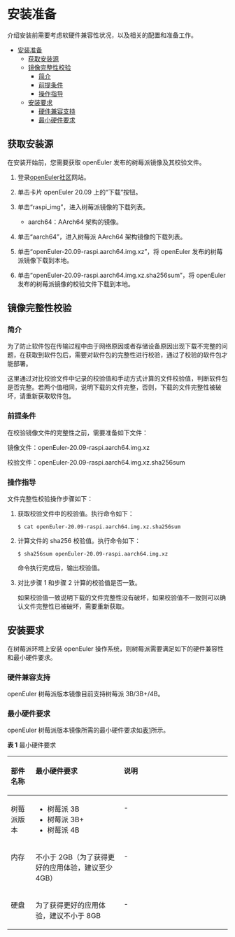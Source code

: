 # 安装准备

介绍安装前需要考虑软硬件兼容性状况，以及相关的配置和准备工作。
<!-- TOC -->

- [安装准备](#安装准备)
    - [获取安装源](#获取安装源)
    - [镜像完整性校验](#镜像完整性校验)
        - [简介](#简介)
        - [前提条件](#前提条件)
        - [操作指导](#操作指导)
    - [安装要求](#安装要求)
        - [硬件兼容支持](#硬件兼容支持)
        - [最小硬件要求](#最小硬件要求)

<!-- /TOC -->

## 获取安装源

在安装开始前，您需要获取 openEuler 发布的树莓派镜像及其校验文件。

1.  登录[openEuler社区](https://openeuler.org/zh/download/)网站。
2.  单击卡片 openEuler 20.09 上的“下载”按钮。
3.  单击“raspi_img”，进入树莓派镜像的下载列表。
    -   aarch64：AArch64 架构的镜像。

4.  单击“aarch64”，进入树莓派 AArch64 架构镜像的下载列表。
5.  单击“openEuler-20.09-raspi.aarch64.img.xz”，将 openEuler 发布的树莓派镜像下载到本地。
6.  单击“openEuler-20.09-raspi.aarch64.img.xz.sha256sum”，将 openEuler 发布的树莓派镜像的校验文件下载到本地。

## 镜像完整性校验

### 简介

为了防止软件包在传输过程中由于网络原因或者存储设备原因出现下载不完整的问题，在获取到软件包后，需要对软件包的完整性进行校验，通过了校验的软件包才能部署。

这里通过对比校验文件中记录的校验值和手动方式计算的文件校验值，判断软件包是否完整。若两个值相同，说明下载的文件完整，否则，下载的文件完整性被破坏，请重新获取软件包。

### 前提条件

在校验镜像文件的完整性之前，需要准备如下文件：

镜像文件：openEuler-20.09-raspi.aarch64.img.xz

校验文件：openEuler-20.09-raspi.aarch64.img.xz.sha256sum

### 操作指导

文件完整性校验操作步骤如下：

1.  获取校验文件中的校验值。执行命令如下：

    ```
    $ cat openEuler-20.09-raspi.aarch64.img.xz.sha256sum
    ```

2.  计算文件的 sha256 校验值。执行命令如下：

    ```
    $ sha256sum openEuler-20.09-raspi.aarch64.img.xz
    ```
    
    命令执行完成后，输出校验值。

3.  对比步骤 1 和步骤 2 计算的校验值是否一致。

    如果校验值一致说明下载的文件完整性没有破坏，如果校验值不一致则可以确认文件完整性已被破坏，需要重新获取。

## 安装要求

在树莓派环境上安装 openEuler 操作系统，则树莓派需要满足如下的硬件兼容性和最小硬件要求。

### 硬件兼容支持

openEuler 树莓派版本镜像目前支持树莓派 3B/3B+/4B。

### 最小硬件要求

openEuler 树莓派版本镜像所需的最小硬件要求如[表1](#tff48b99c9bf24b84bb602c53229e2542)所示。

**表 1**  最小硬件要求

<a name="tff48b99c9bf24b84bb602c53229e2542"></a>

<table><thead align="left"><tr id="r36f08b63edea4973a8228200caa2a50b"><th class="cellrowborder" valign="top" width="11.19111911191119%" id="mcps1.2.4.1.1"><p id="aef3575d97cdf4dcfb65f8d0c8d2d4a76"><a name="aef3575d97cdf4dcfb65f8d0c8d2d4a76"></a><a name="aef3575d97cdf4dcfb65f8d0c8d2d4a76"></a><strong id="abf63bde6a66a4ce5b21d81948fcafe36"><a name="abf63bde6a66a4ce5b21d81948fcafe36"></a><a name="abf63bde6a66a4ce5b21d81948fcafe36"></a>部件名称</strong></p>
</th>
<th class="cellrowborder" valign="top" width="40.06400640064006%" id="mcps1.2.4.1.2"><p id="a919d3bb266c8432fb33c51fa8f3a4fc3"><a name="a919d3bb266c8432fb33c51fa8f3a4fc3"></a><a name="a919d3bb266c8432fb33c51fa8f3a4fc3"></a><strong id="a9386cf027c1e47d99651159bb62130e7"><a name="a9386cf027c1e47d99651159bb62130e7"></a><a name="a9386cf027c1e47d99651159bb62130e7"></a>最小硬件要求</strong></p>
</th>
<th class="cellrowborder" valign="top" width="48.74487448744874%" id="mcps1.2.4.1.3"><p id="a3ac7cf4867974c4990ee6deab716db5f"><a name="a3ac7cf4867974c4990ee6deab716db5f"></a><a name="a3ac7cf4867974c4990ee6deab716db5f"></a><strong id="a0206841e981640cf833dc2556a7def50"><a name="a0206841e981640cf833dc2556a7def50"></a><a name="a0206841e981640cf833dc2556a7def50"></a>说明</strong></p>
</th>
</tr>
</thead>
<tbody>
<tr id="ra68eff5c33a84bb2be6672a48a643d26"><td class="cellrowborder" valign="top" width="11.19111911191119%" headers="mcps1.2.4.1.1 "><p id="ac0a50d2069ab444cafff180647772df4"><a name="ac0a50d2069ab444cafff180647772df4"></a><a name="ac0a50d2069ab444cafff180647772df4"></a>树莓派版本</p>
</td>
<td class="cellrowborder" valign="top" width="40.06400640064006%" headers="mcps1.2.4.1.2 "><a name="ul97131912175915"></a><a name="ul97131912175915"></a><ul id="ul97131912175915"><li>树莓派 3B</li><li>树莓派 3B+</li><li>树莓派 4B</li></ul>
</td>
<td class="cellrowborder" valign="top" width="48.74487448744874%" headers="mcps1.2.4.1.3 "><p id="a2601e9eece5f4c7bb02881c9ac647a61"><a name="a2601e9eece5f4c7bb02881c9ac647a61"></a><a name="a2601e9eece5f4c7bb02881c9ac647a61"></a>-</p>
</td>
</tr>
<tr id="rf2a5d43b74894a0882b7c17bdfeb697f"><td class="cellrowborder" valign="top" width="11.19111911191119%" headers="mcps1.2.4.1.1 "><p id="ad00611ec129a41a9841fb579eece7804"><a name="ad00611ec129a41a9841fb579eece7804"></a><a name="ad00611ec129a41a9841fb579eece7804"></a>内存</p>
</td>
<td class="cellrowborder" valign="top" width="40.06400640064006%" headers="mcps1.2.4.1.2 "><p id="a94efe642b8694e5a85747e123b951efc"><a name="a94efe642b8694e5a85747e123b951efc"></a><a name="a94efe642b8694e5a85747e123b951efc"></a>不小于 2GB（为了获得更好的应用体验，建议至少 4GB）</p>
</td>
<td class="cellrowborder" valign="top" width="48.74487448744874%" headers="mcps1.2.4.1.3 "><p id="abfb44d28dca741f68df94e4e276d2410"><a name="abfb44d28dca741f68df94e4e276d2410"></a><a name="abfb44d28dca741f68df94e4e276d2410"></a>-</p>
</td>
</tr>
<tr id="rd2c1ebd93ea64e85a5f3fc88dc5ba456"><td class="cellrowborder" valign="top" width="11.19111911191119%" headers="mcps1.2.4.1.1 "><p id="afd36954546334c1681b5a391bbc386ae"><a name="afd36954546334c1681b5a391bbc386ae"></a><a name="afd36954546334c1681b5a391bbc386ae"></a>硬盘</p>
</td>
<td class="cellrowborder" valign="top" width="40.06400640064006%" headers="mcps1.2.4.1.2 "><p id="p1224172312719"><a name="p1224172312719"></a><a name="p1224172312719"></a>为了获得更好的应用体验，建议不小于 8GB</p>
</td>
<td class="cellrowborder" valign="top" width="48.74487448744874%" headers="mcps1.2.4.1.3 "><p id="acc0affdd82e34f32966171e21855ef40"><a name="acc0affdd82e34f32966171e21855ef40"></a><a name="acc0affdd82e34f32966171e21855ef40"></a>-</p>
</td>
</tr>
</tbody>
</table>
